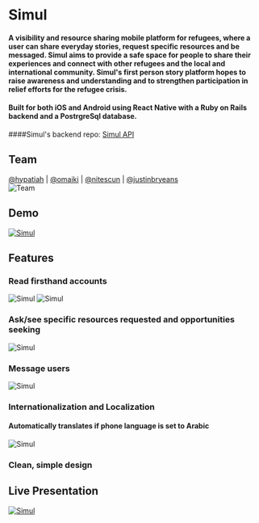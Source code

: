 # Simul
#### A visibility and resource sharing mobile platform for refugees, where a user can share everyday stories, request specific resources and be messaged. Simul aims to provide a safe space for people to share their experiences and connect with other refugees and the local and international community. Simul's first person story platform hopes to raise awareness and understanding and to strengthen participation in relief efforts for the refugee crisis.

#### Built for both iOS and Android using React Native with a Ruby on Rails backend and a PostrgreSql database. 

####Simul's backend repo: [Simul API](https://github.com/sf-red-pandas-2016/simul-api) 

## Team
[@hypatiah](https://github.com/hypatiah)       | [@omaiki](https://github.com/omaiki)             | [@nitescun](https://github.com/nitescun)       | [@justinbryeans](https://github.com/justinbryeans)     
 ![Team](http://i.imgur.com/IgEQCnM.png?1)

## Demo
[![Simul](http://i.imgur.com/VEzskv3.png)](https://www.youtube.com/watch?v=tfqIyB3vSNg "Simul")

## Features
### Read firsthand accounts
![Simul](http://i.imgur.com/9VJYFJe.png)        ![Simul](http://i.imgur.com/5ug43dF.png)

### Ask/see specific resources requested and opportunities seeking
![Simul](http://i.imgur.com/D1lColT.png)

### Message users
![Simul](http://i.imgur.com/6ZA0Lny.png)

### Internationalization and Localization
#### Automatically translates if phone language is set to Arabic
![Simul](http://i.imgur.com/aS9l33n.png)

### Clean, simple design
## Live Presentation 
[![Simul](http://i.imgur.com/464Hp3j.png)](https://www.youtube.com/watch?v=OpfmkFkiS0Y&feature=youtu.be&t=37m6s "Simul Presentation")

